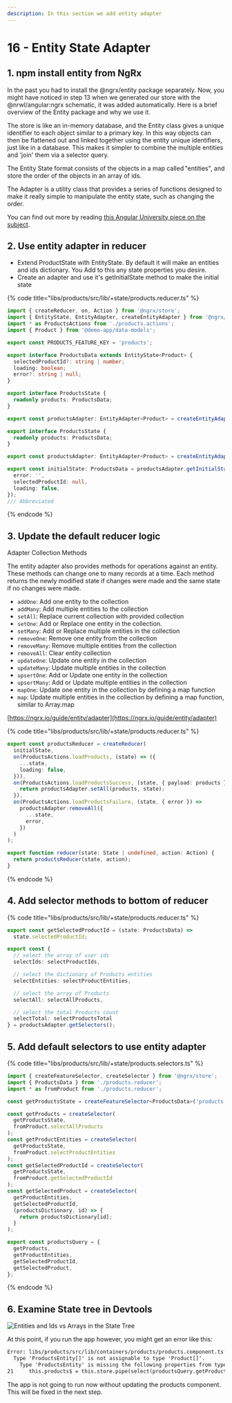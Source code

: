 ```yaml
---
description: In this section we add entity adapter
---
```


# 16 - Entity State Adapter

## 1. npm install entity from NgRx

In the past you had to install the @ngrx/entity package separately.  Now, you might have noticed in step 13 when we generated our store with the @nrwl/angular:ngrx schematic, it was added automatically.  Here is a brief overview of the Entity package and why we use it.

The store is like an in-memory database, and the Entity class gives a unique identifier to each object similar to a primary key.  In this way objects can then be flattened out and linked together using the entity unique identifiers, just like in a database. This makes it simpler to combine the multiple entities and 'join' them via a selector query.

The Entity State format consists of the objects in a map called "entities", and store the order of the objects in an array of ids.

The Adapter is a utility class that provides a series of functions designed to make it really simple to manipulate the entity state, such as changing the order.

You can find out more by reading [this Angular University piece on the subject](https://blog.angular-university.io/ngrx-entity/).

## 2. Use entity adapter in reducer

* Extend ProductState with EntityState. By default it will make an entities and ids dictionary. You Add to this any state properties you desire.
* Create an adapter and use it's getInitialState method to make the initial state

{% code title="libs/products/src/lib/+state/products.reducer.ts" %}

```typescript
import { createReducer, on, Action } from '@ngrx/store';
import { EntityState, EntityAdapter, createEntityAdapter } from '@ngrx/entity';
import * as ProductsActions from './products.actions';
import { Product } from '@demo-app/data-models';

export const PRODUCTS_FEATURE_KEY = 'products';

export interface ProductsData extends EntityState<Product> {
  selectedProductId?: string | number;
  loading: boolean;
  error?: string | null;
}

export interface ProductsState {
  readonly products: ProductsData;
}

export const productsAdapter: EntityAdapter<Product> = createEntityAdapter<Product>({});

export interface ProductsState {
  readonly products: ProductsData;
}

export const productsAdapter: EntityAdapter<Product> = createEntityAdapter<Product>({});

export const initialState: ProductsData = productsAdapter.getInitialState({
  error: '',
  selectedProductId: null,
  loading: false,
});
/// Abbreviated
```

{% endcode %}

## 3. Update the default reducer logic

Adapter Collection Methods

The entity adapter also provides methods for operations against an entity. These methods can change one to many records at a time. Each method returns the newly modified state if changes were made and the same state if no changes were made.

* `addOne`: Add one entity to the collection
* `addMany`: Add multiple entities to the collection
* `setAll`: Replace current collection with provided collection
* `setOne`: Add or Replace one entity in the collection.
* `setMany`: Add or Replace multiple entities in the collection
* `removeOne`: Remove one entity from the collection
* `removeMany`: Remove multiple entities from the collection
* `removeAll`: Clear entity collection
* `updateOne`: Update one entity in the collection
* `updateMany`: Update multiple entities in the collection
* `upsertOne`: Add or Update one entity in the collection
* `upsertMany`: Add or Update multiple entities in the collection
* `mapOne`: Update one entity in the collection by defining a map function
* `map`: Update multiple entities in the collection by defining a map function, similar to Array.map

[https://ngrx.io/guide/entity/adapter](https://ngrx.io/guide/entity/adapter)

{% code title="libs/products/src/lib/+state/products.reducer.ts" %}

```typescript
export const productsReducer = createReducer(
  initialState,
  on(ProductsActions.loadProducts, (state) => ({
    ...state,
    loading: false,
  })),
  on(ProductsActions.loadProductsSuccess, (state, { payload: products }) => {
    return productsAdapter.setAll(products, state);
  }),
  on(ProductsActions.loadProductsFailure, (state, { error }) =>
    productsAdapter.removeAll({
      ...state,
      error,
    })
  )
);

export function reducer(state: State | undefined, action: Action) {
  return productsReducer(state, action);
}
```

{% endcode %}

## 4. Add selector methods to bottom of reducer

{% code title="libs/products/src/lib/+state/products.reducer.ts" %}

```ts
export const getSelectedProductId = (state: ProductsData) =>
  state.selectedProductId;

export const {
  // select the array of user ids
  selectIds: selectProductIds,

  // select the dictionary of Products entities
  selectEntities: selectProductEntities,

  // select the array of Products
  selectAll: selectAllProducts,

  // select the total Products count
  selectTotal: selectProductsTotal
} = productsAdapter.getSelectors();
```

## 5. Add default selectors to use entity adapter

{% code title="libs/products/src/lib/+state/products.selectors.ts" %}

```typescript
import { createFeatureSelector, createSelector } from '@ngrx/store';
import { ProductsData } from './products.reducer';
import * as fromProduct from './products.reducer';

const getProductsState = createFeatureSelector<ProductsData>('products');

const getProducts = createSelector(
  getProductsState,
  fromProduct.selectAllProducts
);
const getProductEntities = createSelector(
  getProductsState,
  fromProduct.selectProductEntities
);
const getSelectedProductId = createSelector(
  getProductsState,
  fromProduct.getSelectedProductId
);
const getSelectedProduct = createSelector(
  getProductEntities,
  getSelectedProductId,
  (productsDictionary, id) => {
    return productsDictionary[id];
  }
);

export const productsQuery = {
  getProducts,
  getProductEntities,
  getSelectedProductId,
  getSelectedProduct,
};
```

{% endcode %}

## 6. Examine State tree in Devtools

![Entities and Ids vs Arrays in the State Tree](.gitbook/assets/image%20%2824%29.png)

At this point, if you run the app however, you might get an error like this:

```txt
Error: libs/products/src/lib/containers/products/products.component.ts:21:5 - error TS2322: Type 'Observable<ProductsEntity[]>' is not assignable to type 'Observable<Product[]>'.
  Type 'ProductsEntity[]' is not assignable to type 'Product[]'.
    Type 'ProductsEntity' is missing the following properties from type 'Product': name, category
21     this.products$ = this.store.pipe(select(productsQuery.getProducts));
```

The app is not going to run now without updating the products component.  This will be fixed in the next step.
